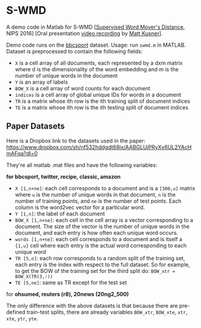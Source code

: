 # S-WMD


A demo code in Matlab for S-WMD [[Supervised Word Mover's Distance](https://papers.nips.cc/paper/6139-supervised-word-movers-distance.pdf), NIPS 2016] [Oral presentation [video recording](https://channel9.msdn.com/Events/Neural-Information-Processing-Systems-Conference/Neural-Information-Processing-Systems-Conference-NIPS-2016/Supervised-Word-Movers-Distance) by [Matt Kusner](http://mkusner.github.io/)].

Demo code runs on the [bbcsport](http://mlg.ucd.ie/datasets/bbc.html) dataset. Usage: run `swmd.m` in MATLAB. Dataset is preprocessed to contain the following fields:
- `X` is a cell array of all documents, each represented by a dxm matrix where d is the dimensionality of the word embedding and m is the number of unique words in the document
- `Y` is an array of labels
- `BOW_X` is a cell array of word counts for each document
- `indices` is a cell array of global unique IDs for words in a document
- `TR` is a matrix whose ith row is the ith training split of document indices
- `TE` is a matrix whose ith row is the ith testing split of document indices

## Paper Datasets

Here is a Dropbox link to the datasets used in the paper: https://www.dropbox.com/sh/nf532hddgdt68ix/AABGLUiPRyXv6UL2YAcHmAFqa?dl=0

They're all matlab .mat files and have the following variables:

**for bbcsport, twitter, recipe, classic, amazon**
- `X [1,n+ne]`: each cell corresponds to a document and is a `[300,u]` matrix where `u` is the number of unique words in that document, `n` is the number of training points, and `ne` is the number of test points. Each column is the word2vec vector for a particular word.
- `Y [1,n]`: the label of each document
- `BOW_X [1,n+ne]`: each cell in the cell array is a vector corresponding to a document. The size of the vector is the number of unique words in the document, and each entry is how often each unique word occurs.
- `words [1,n+ne]`: each cell corresponds to a document and is itself a `{1,u}` cell where each entry is the actual word corresponding to each unique word
- `TR [5,n]`: each row corresponds to a random split of the training set, each entry is the index with respect to the full dataset. So for example, to get the BOW of the training set for the third split do: `BOW_xtr = BOW_X(TR(3,:))`
- `TE [5,ne]`: same as TR except for the test set


for **ohsumed, reuters (r8), 20news (20ng2_500)**

The only difference with the above datasets is that because there are pre-defined train-test splits, there are already variables `BOW_xtr`, `BOW_xte`, `xtr`, `xte`, `ytr`, `yte`.

